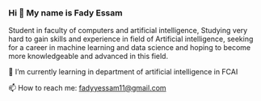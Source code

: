 ### Hi 👋 My name is Fady Essam 
Student in faculty of computers and artificial intelligence, Studying very hard to gain skills and experience
in field of Artificial intelligence, seeking for a career in machine learning and data science and hoping to become more knowledgeable and advanced
in this field.


🌱 I’m currently learning in department of artificial intelligence in FCAI

📫 How to reach me: fadyyessam11@gmail.com

    








<!--
**fadyyessam11/fadyyessam11** is a ✨ _special_ ✨ repository because its `README.md` (this file) appears on your GitHub profile.



Here are some ideas to get you started:

- 🌱 I’m currently learning ...
- 👯 I’m looking to collaborate on ...
- 🤔 I’m looking for help with ...
- 💬 Ask me about ...
- 📫 How to reach me: fadyyessam11@gmail.com
- 😄 Pronouns: ...
- ⚡ Fun fact: ...
-->
